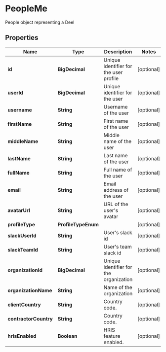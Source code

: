 

# PeopleMe

People object representing a Deel

## Properties

| Name | Type | Description | Notes |
|------------ | ------------- | ------------- | -------------|
|**id** | **BigDecimal** | Unique identifier for the user profile |  [optional] |
|**userId** | **BigDecimal** | Unique identifier for the user |  [optional] |
|**username** | **String** | Username of the user |  [optional] |
|**firstName** | **String** | First name of the user |  [optional] |
|**middleName** | **String** | Middle name of the user |  [optional] |
|**lastName** | **String** | Last name of the user |  [optional] |
|**fullName** | **String** | Full name of the user |  [optional] |
|**email** | **String** | Email address of the user |  [optional] |
|**avatarUrl** | **String** | URL of the user&#39;s avatar |  [optional] |
|**profileType** | **ProfileTypeEnum** |  |  [optional] |
|**slackUserId** | **String** | User&#39;s slack id |  [optional] |
|**slackTeamId** | **String** | User&#39;s team slack id |  [optional] |
|**organizationId** | **BigDecimal** | Unique identifier for the organization |  [optional] |
|**organizationName** | **String** | Name of the organization |  [optional] |
|**clientCountry** | **String** | Country code. |  [optional] |
|**contractorCountry** | **String** | Country code. |  [optional] |
|**hrisEnabled** | **Boolean** | HRIS feature enabled. |  [optional] |



